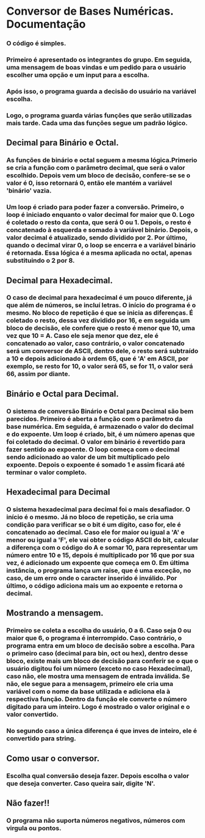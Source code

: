 # Conversor de Bases Numéricas. Documentação

### O código é simples.
### Primeiro é apresentado os integrantes do grupo. Em seguida, uma mensagem de boas vindas e um pedido para o usuário escolher uma opção e um input para a escolha.

### Após isso, o programa guarda a decisão do usuário na variável escolha.
### Logo, o programa guarda várias funções que serão utilizadas mais tarde. Cada uma das funções segue um padrão lógico.

## Decimal para Binário e Octal.

### As funções de binário e octal seguem a mesma lógica.Primerio se cria a função com o parâmetro decimal, que será o valor escolhido. Depois vem um bloco de decisão, confere-se se o valor é 0, isso retornará 0, então ele mantém a variável 'binário' vazia.

### Um loop é criado para poder fazer a conversão. Primeiro, o loop é iniciado enquanto o valor decimal for maior que 0. Logo é coletado o resto da conta, que será 0 ou 1. Depois, o resto é concatenado à esquerda e somado à variável binário. Depois, o valor decimal é atualizado, sendo dividido por 2. Por último, quando o decimal virar 0, o loop se encerra e a variável binário é retornada. Essa lógica é a mesma aplicada no octal, apenas substituindo o 2 por 8.

## Decimal para Hexadecimal.

### O caso de decimal para hexadecimal é um pouco diferente, já que além de números, se incluí letras. O início do programa é o mesmo. No bloco de repetição é que se inicia as diferenças. É coletado o resto, dessa vez dividido por 16, e em seguida um bloco de decisão, ele confere que o resto é menor que 10, uma vez que 10 = A. Caso ele seja menor que dez, ele é concatenado ao valor, caso contrário, o valor concatenado será um conversor de ASCII, dentro dele, o resto será subtraído a 10 e depois adicionado à ordem 65, que é 'A' em ASCII, por exemplo, se resto for 10, o valor será 65, se for 11, o valor será 66, assim por diante.

## Binário e Octal para Decimal.

### O sistema de conversão Binário e Octal para Decimal são bem parecidos. Primeiro é aberta a função com o parâmetro da base numérica. Em seguida, é armazenado o valor do decimal e do expoente. Um loop é criado, bit, é um número apenas que foi coletado do decimal. O valor em binário é revertido para fazer sentido ao expoente. O loop começa com o decimal sendo adicionado ao valor de um bit multiplicado pelo expoente. Depois o expoente é somado 1 e assim ficará até terminar o valor completo.

## Hexadecimal para Decimal

### O sistema hexadecimal para decimal foi o mais desafiador. O início é o mesmo. Já no bloco de repetição, se cria uma condição para verificar se o bit é um dígito, caso for, ele é concatenado ao decimal. Caso ele for maior ou igual a 'A' e menor ou igual a 'F', ele vai obter o código ASCII do bit, calcular a diferença com o código do A e somar 10, para representar um número entre 10 e 15, depois é multiplicado por 16 que por sua vez, é adicionado um expoente que começa em 0. Em última instância, o programa lança um raise, que é uma exceção, no caso, de um erro onde o caracter inserido é inválido. Por último, o código adiciona mais um ao expoente e retorna o decimal.

## Mostrando a mensagem.

### Primeiro se coleta a escolha do usuário, 0 a 6. Caso seja 0 ou maior que 6, o programa é interrompido. Caso contrário, o programa entra em um bloco de decisão sobre a escolha. Para o primeiro caso (decimal para bin, oct ou hex), dentro desse bloco, existe mais um bloco de decisão para conferir se o que o usuário digitou foi um número (exceto no caso Hexadecimal), caso não, ele mostra uma mensagem de entrada inválida. Se não, ele segue para a mensagem, primeiro ele cria uma variável com o nome da base utilizada e adiciona ela à respectiva função. Dentro da função ele converte o número digitado para um inteiro. Logo é mostrado o valor original e o valor convertido.

### No segundo caso a única diferença é que inves de inteiro, ele é convertido para string.

## Como usar o conversor.

### Escolha qual conversão deseja fazer. Depois escolha o valor que deseja converter. Caso queira sair, digite 'N'.

## Não fazer!!

### O programa não suporta números negativos, números com virgula ou pontos.
